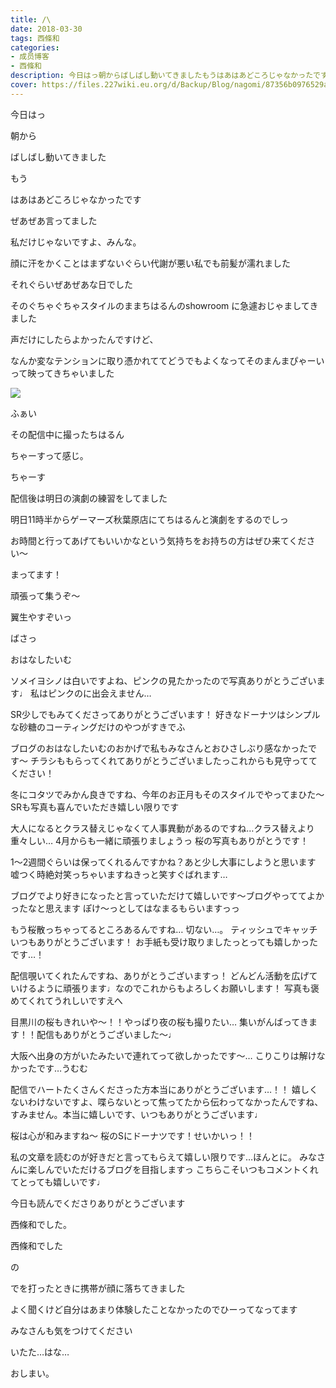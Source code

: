 ```yaml
---
title: /\
date: 2018-03-30
tags: 西條和
categories: 
- 成员博客
- 西條和
description: 今日はっ朝からばしばし動いてきましたもうはあはあどころじゃなかったですぜあぜあ言ってまし...
cover: https://files.227wiki.eu.org/d/Backup/Blog/nagomi/87356b0976529a42c91e857568b57.jpg 
---
```








今日はっ








朝から









ばしばし動いてきました










もう







はあはあどころじゃなかったです









ぜあぜあ言ってました










私だけじゃないですよ、みんな。










顔に汗をかくことはまずないぐらい代謝が悪い私でも前髪が濡れました









それぐらいぜあぜあな日でした











そのぐちゃぐちゃスタイルのままちはるんのshowroom に急遽おじゃましてきました










声だけにしたらよかったんですけど、








なんか変なテンションに取り憑かれててどうでもよくなってそのまんまぴゃーいって映ってきちゃいました














![](https://files.227wiki.eu.org/d/Backup/Blog/nagomi/87356b0976529a42c91e857568b57.jpg)






ふぁい









その配信中に撮ったちはるん








ちゃーすって感じ。






ちゃーす












配信後は明日の演劇の練習をしてました









明日11時半からゲーマーズ秋葉原店にてちはるんと演劇をするのでしっ











お時間と行ってあげてもいいかなという気持ちをお持ちの方はぜひ来てください〜










まってます！








頑張って集うぞ〜






翼生やすぞいっ









ばさっ








おはなしたいむ





ソメイヨシノは白いですよね、ピンクの見たかったので写真ありがとうございます♩
私はピンクのに出会えません…





SR少しでもみてくださってありがとうございます！
好きなドーナツはシンプルな砂糖のコーティングだけのやつがすきでふ




ブログのおはなしたいむのおかげで私もみなさんとおひさしぶり感なかったです〜
チラシももらってくれてありがとうございましたっこれからも見守っててください！







冬にコタツでみかん良きですね、今年のお正月もそのスタイルでやってまひた〜
SRも写真も喜んでいただき嬉しい限りです





大人になるとクラス替えじゃなくて人事異動があるのですね…クラス替えより重々しい…
4月からも一緒に頑張りましょうっ
桜の写真もありがとうです！





1〜2週間ぐらいは保ってくれるんですかね？あと少し大事にしようと思います
嘘つく時絶対笑っちゃいますねきっと笑すぐばれます…





ブログでより好きになったと言っていただけて嬉しいです〜ブログやっててよかったなと思えます
ぽけ〜っとしてはなまるもらいますっっ







もう桜散っちゃってるところあるんですね…
切ない…。
ティッシュでキャッチいつもありがとうございます！
お手紙も受け取りましたっとっても嬉しかったです…！






配信覗いてくれたんですね、ありがとうございますっ！
どんどん活動を広げていけるように頑張ります♩なのでこれからもよろしくお願いします！
写真も褒めてくれてうれしいですえへ






目黒川の桜もきれいや〜！！やっぱり夜の桜も撮りたい…
集いがんばってきます！！配信もありがとうございました〜♩






大阪へ出身の方がいたみたいで連れてって欲しかったです〜…
こりこりは解けなかったです…うむむ





配信でハートたくさんくださった方本当にありがとうございます…！！
嬉しくないわけないですよ、喋らないとって焦ってたから伝わってなかったんですね、すみません。本当に嬉しいです、いつもありがとうございます♩





桜は心が和みますね〜
桜のSにドーナツです！せいかいっ！！





私の文章を読むのが好きだと言ってもらえて嬉しい限りです…ほんとに。
みなさんに楽しんでいただけるブログを目指しますっ
こちらこそいつもコメントくれてとっても嬉しいです♩





今日も読んでくださりありがとうございます








西條和でした。








西條和でした


の






でを打ったときに携帯が顔に落ちてきました






よく聞くけど自分はあまり体験したことなかったのでひーってなってます








みなさんも気をつけてください







いたた…はな…








おしまい。


